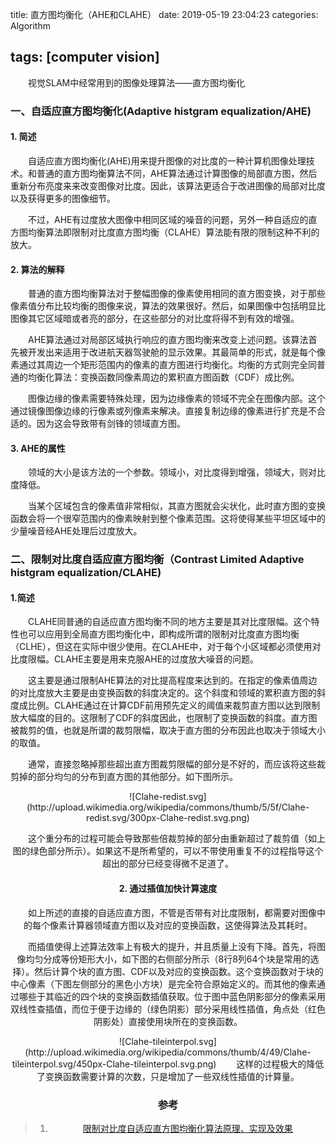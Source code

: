 title: 直方图均衡化（AHE和CLAHE）
date: 2019-05-19 23:04:23
categories: Algorithm

tags: [computer vision]
---

　　视觉SLAM中经常用到的图像处理算法——直方图均衡化

<!-- more -->

### 一、自适应直方图均衡化(Adaptive histgram equalization/AHE)

#### 1. 简述 

　　自适应直方图均衡化(AHE)用来提升图像的对比度的一种计算机图像处理技术。和普通的直方图均衡算法不同，AHE算法通过计算图像的局部直方图，然后重新分布亮度来来改变图像对比度。因此，该算法更适合于改进图像的局部对比度以及获得更多的图像细节。

　　不过，AHE有过度放大图像中相同区域的噪音的问题，另外一种自适应的直方图均衡算法即限制对比度直方图均衡（CLAHE）算法能有限的限制这种不利的放大。

#### 2. 算法的解释

　　普通的直方图均衡算法对于整幅图像的像素使用相同的直方图变换，对于那些像素值分布比较均衡的图像来说，算法的效果很好。然后，如果图像中包括明显比图像其它区域暗或者亮的部分，在这些部分的对比度将得不到有效的增强。

　　AHE算法通过对局部区域执行响应的直方图均衡来改变上述问题。该算法首先被开发出来适用于改进航天器驾驶舱的显示效果。其最简单的形式，就是每个像素通过其周边一个矩形范围内的像素的直方图进行均衡化。均衡的方式则完全同普通的均衡化算法：变换函数同像素周边的累积直方图函数（CDF）成比例。

　　图像边缘的像素需要特殊处理，因为边缘像素的领域不完全在图像内部。这个通过镜像图像边缘的行像素或列像素来解决。直接复制边缘的像素进行扩充是不合适的。因为这会导致带有剑锋的领域直方图。

#### 3. AHE的属性

　　领域的大小是该方法的一个参数。领域小，对比度得到增强，领域大，则对比度降低。

　　当某个区域包含的像素值非常相似，其直方图就会尖状化，此时直方图的变换函数会将一个很窄范围内的像素映射到整个像素范围。这将使得某些平坦区域中的少量噪音经AHE处理后过度放大。

### 二、限制对比度自适应直方图均衡（Contrast Limited Adaptive histgram equalization/CLAHE)

#### 1.简述

　　CLAHE同普通的自适应直方图均衡不同的地方主要是其对比度限幅。这个特性也可以应用到全局直方图均衡化中，即构成所谓的限制对比度直方图均衡（CLHE），但这在实际中很少使用。在CLAHE中，对于每个小区域都必须使用对比度限幅。CLAHE主要是用来克服AHE的过度放大噪音的问题。 

　　这主要是通过限制AHE算法的对比提高程度来达到的。在指定的像素值周边的对比度放大主要是由变换函数的斜度决定的。这个斜度和领域的累积直方图的斜度成比例。CLAHE通过在计算CDF前用预先定义的阈值来裁剪直方图以达到限制放大幅度的目的。这限制了CDF的斜度因此，也限制了变换函数的斜度。直方图被裁剪的值，也就是所谓的裁剪限幅，取决于直方图的分布因此也取决于领域大小的取值。

　　通常，直接忽略掉那些超出直方图裁剪限幅的部分是不好的，而应该将这些裁剪掉的部分均匀的分布到直方图的其他部分。如下图所示。

<div align = center>![Clahe-redist.svg](http://upload.wikimedia.org/wikipedia/commons/thumb/5/5f/Clahe-redist.svg/300px-Clahe-redist.svg.png)

　　这个重分布的过程可能会导致那些倍裁剪掉的部分由重新超过了裁剪值（如上图的绿色部分所示）。如果这不是所希望的，可以不带使用重复不的过程指导这个超出的部分已经变得微不足道了。

#### 2. 通过插值加快计算速度

　　如上所述的直接的自适应直方图，不管是否带有对比度限制，都需要对图像中的每个像素计算器领域直方图以及对应的变换函数，这使得算法及其耗时。

　　而插值使得上述算法效率上有极大的提升，并且质量上没有下降。首先，将图像均匀分成等份矩形大小，如下图的右侧部分所示（8行8列64个块是常用的选择）。然后计算个块的直方图、CDF以及对应的变换函数。这个变换函数对于块的中心像素（下图左侧部分的黑色小方块）是完全符合原始定义的。而其他的像素通过哪些于其临近的四个块的变换函数插值获取。位于图中蓝色阴影部分的像素采用双线性查插值，而位于便于边缘的（绿色阴影）部分采用线性插值，角点处（红色阴影处）直接使用块所在的变换函数。

<div align = center>![Clahe-tileinterpol.svg](http://upload.wikimedia.org/wikipedia/commons/thumb/4/49/Clahe-tileinterpol.svg/450px-Clahe-tileinterpol.svg.png)
　　这样的过程极大的降低了变换函数需要计算的次数，只是增加了一些双线性插值的计算量。

### 参考

> 1. [限制对比度自适应直方图均衡化算法原理、实现及效果](https://www.cnblogs.com/Imageshop/archive/2013/04/07/3006334.html)

